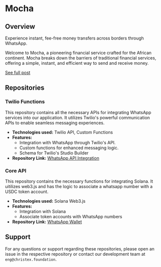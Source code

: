 # Mocha

## Overview

Experience instant, fee-free money transfers across borders through WhatsApp.

Welcome to Mocha, a pioneering financial service crafted for the African continent. Mocha breaks down the barriers of traditional financial services, offering a simple, instant, and efficient way to send and receive money.

[See full post](https://arena.colosseum.org/posts/499)

## Repositories

### Twilio Functions

This repository contains all the necessary APIs for integrating WhatsApp services into our application. It utilizes Twilio's powerful communication APIs to enable seamless messaging experiences.

- **Technologies used:** Twilio API, Custom Functions
- **Features:**
  - Integration with WhatsApp through Twilio's API.
  - Custom functions for enhanced messaging logic.
  - Schema for Twilio's Studio Builder
- **Repository Link:** [WhatsApp API Integration](https://github.com/christex-foundation/mocha-whatsapp.git)

### Core API

This repository contains the necessary functions for integrating Solana. It uitilizes web3.js and has the logic to associate a whatsapp number with a USDC token account.

- **Technologies used:** Solana Web3.js
- **Features:**
  - Integration with Solana
  - Associate token accounts with WhatsApp numbers
- **Repository Link:** [WhatsApp Wallet](https://github.com/christex-foundation/mocha-whatsapp-wallet.git)

## Support

For any questions or support regarding these repositories, please open an issue in the respective repository or contact our development team at `eng@christex.foundation`.
